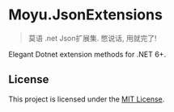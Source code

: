 # Moyu.JsonExtensions

> 莫语 .net Json扩展集. 憋说话, 用就完了!

Elegant Dotnet extension methods for .NET 6+.

## License

This project is licensed under the [MIT License](../LICENSE).

